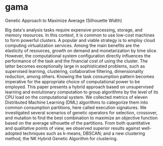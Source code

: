 # gama
Genetic Approach to Maximize Average (Silhouette Width)

Big data's analysis tasks require expensive processing, storage, and memory resources. In this context, it is common to use low-cost machines to form powerful clusters. A popular and viable strategy is to employ cloud computing virtualization services. Among the main benefits are the elasticity of resources, growth on demand and monetarization by time slice. However, the computational system configuration directly influences the performance of the task and the financial cost of using the cluster. The latter becomes exceptionally large in sophisticated problems, such as supervised learning, clustering, collaborative filtering, dimensionality reduction, among others. Knowing the task consumption pattern becomes imperative for the appropriate choice of computational power to be employed. This paper presents a hybrid approach based on unsupervised learning and evolutionary computation to group algorithms by the level of its CPU load on the computational system. We collected metrics of eleven Distributed Machine Learning (DML) algorithms to categorize them into common consumption partitions, here called execution signatures. We investigated several scenarios of genetic operators for selection, crossover, and mutation to find the best combination to maximize an objective function based on the average silhouette of the partitions. From both quantitative and qualitative points of view, we observed superior results against well-adopted techniques such as k-means, DBSCAN; and a new clustering method, the NK Hybrid Genetic Algorithm for clustering.
